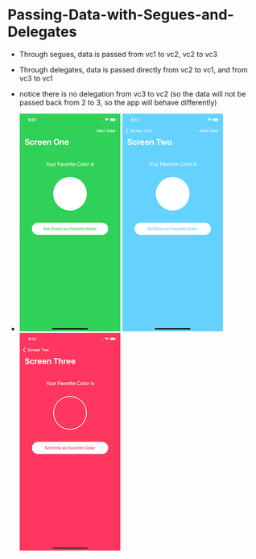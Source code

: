# Passing-Data-with-Segues-and-Delegates
- Through segues, data is passed from vc1 to vc2, vc2 to vc3

- Through delegates, data is passed directly from vc2 to vc1, and from vc3 to vc1

- notice there is no delegation from vc3 to vc2 (so the data will not be passed back from 2 to 3, so the app will behave differently)

- ![alt text](https://github.com/colintmurphy/Passing-Data-with-Segues-and-Delegates/blob/main/images/Simulator%20Screen%20Shot%20-%20iPhone%2011%20-%202020-09-18%20at%2009.07.50.png) ![alt text](https://github.com/colintmurphy/Passing-Data-with-Segues-and-Delegates/blob/main/images/Simulator%20Screen%20Shot%20-%20iPhone%2011%20-%202020-09-18%20at%2009.12.08.png) ![alt text](https://github.com/colintmurphy/Passing-Data-with-Segues-and-Delegates/blob/main/images/Simulator%20Screen%20Shot%20-%20iPhone%2011%20-%202020-09-18%20at%2009.12.18.png)
